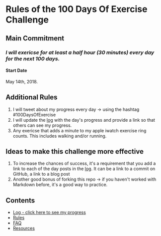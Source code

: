 # Rules of the 100 Days Of Exercise Challenge

## Main Commitment
### *I will exericse for at least a half hour (30 minutes) every day for the next 100 days.*

#### Start Date
May 14th, 2018.

## Additional Rules
1. I will tweet about my progress every day -> using the hashtag #100DaysOfExercise
2. I will update the [log](r1-log.md) with the day's progress and provide a link so that others can see my progress.
3. Any exericse that adds a minute to my apple iwatch exercise ring counts.  This includes walking and/or running.


## Ideas to make this challenge more effective
1. To increase the chances of success, it's a requirement that you add a link to each of the day posts in the [log](log.md). It can be a link to a commit on GitHub, a link to a blog post
2. Another good bonus of forking this repo -> if you haven't worked with Markdown before, it's a good way to practice.

## Contents
* [Log - click here to see my progress](r1-log.md)
* [Rules](rules.md)
* [FAQ](FAQ.md)
* [Resources](resources.md)
